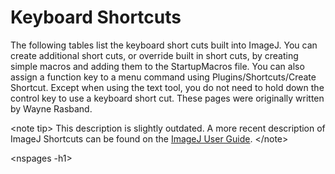 # Keyboard Shortcuts

The following tables list the keyboard short cuts built into ImageJ. You
can create additional short cuts, or override built in short cuts, by
creating simple macros and adding them to the StartupMacros file. You
can also assign a function key to a menu command using
Plugins/Shortcuts/Create Shortcut. Except when using the text tool, you
do not need to hold down the control key to use a keyboard short cut.
These pages were originally written by Wayne Rasband.

\<note tip\> This description is slightly outdated. A more recent
description of ImageJ Shortcuts can be found on the [ImageJ User
Guide](http://imagej.nih.gov/ij/docs/guide/). \</note\>

\<nspages -h1\>
